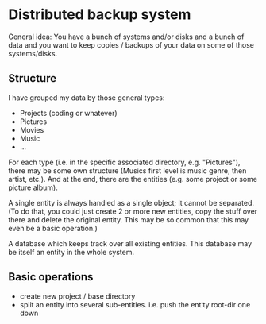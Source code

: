 Distributed backup system
=========================

General idea: You have a bunch of systems and/or disks and a bunch of data and you want to keep copies / backups of your data on some of those systems/disks.

Structure
---------

I have grouped my data by those general types:

* Projects (coding or whatever)
* Pictures
* Movies
* Music
* …

For each type (i.e. in the specific associated directory, e.g. "Pictures"), there may be some own structure (Musics first level is music genre, then artist, etc.). And at the end, there are the entities (e.g. some project or some picture album).

A single entity is always handled as a single object; it cannot be separated. (To do that, you could just create 2 or more new entities, copy the stuff over there and delete the original entity. This may be so common that this may even be a basic operation.)

A database which keeps track over all existing entities. This database may be itself an entity in the whole system.


Basic operations
----------------

- create new project / base directory
- split an entity into several sub-entities. i.e. push the entity root-dir one down
